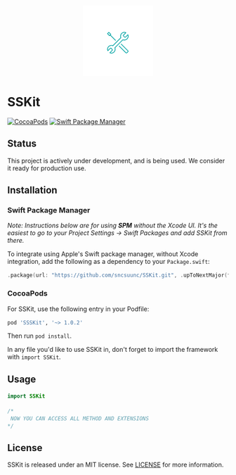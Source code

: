 <p align="center">
  <img height="160" src="Assets/logo.png" />
</p>

# SSKit

[![CocoaPods](https://img.shields.io/cocoapods/v/SSSKit.svg)](https://cocoapods.org/pods/SSSKit)
[![Swift Package Manager](https://img.shields.io/badge/Swift%20Package%20Manager-compatible-brightgreen.svg)](https://github.com/apple/swift-package-manager)

## Status

This project is actively under development, and is being used. We consider it ready for production use.

## Installation

### Swift Package Manager

_Note: Instructions below are for using **SPM** without the Xcode UI. It's the easiest to go to your Project Settings -> Swift Packages and add SSKit from there._

To integrate using Apple's Swift package manager, without Xcode integration, add the following as a dependency to your `Package.swift`:

```swift
.package(url: "https://github.com/sncsuunc/SSKit.git", .upToNextMajor(from: "1.0.2"))
```

### CocoaPods

For SSKit, use the following entry in your Podfile:

```rb
pod 'SSSKit', '~> 1.0.2'
```

Then run `pod install`.

In any file you'd like to use SSKit in, don't forget to
import the framework with `import SSKit`.

## Usage

```swift
import SSKit

/*
 NOW YOU CAN ACCESS ALL METHOD AND EXTENSIONS
*/

```

## License

SSKit is released under an MIT license. See [LICENSE](https://github.com/sncsuunc/SSKit/blob/main/LICENSE) for more information.